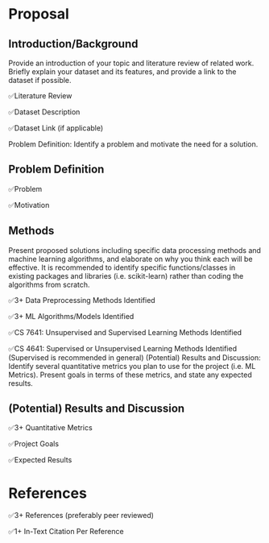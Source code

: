 # Proposal

## Introduction/Background

Provide an introduction of your topic and literature review of related work. Briefly explain your dataset and its features, and provide a link to the dataset if possible.

✅Literature Review

✅Dataset Description

✅Dataset Link (if applicable)

Problem Definition: Identify a problem and motivate the need for a solution.

## Problem Definition
✅Problem

✅Motivation

## Methods
Present proposed solutions including specific data processing methods and machine learning algorithms, and elaborate on why you think each will be effective. It is recommended to identify specific functions/classes in existing packages and libraries (i.e. scikit-learn) rather than coding the algorithms from scratch.

✅3+ Data Preprocessing Methods Identified

✅3+ ML Algorithms/Models Identified

✅CS 7641: Unsupervised and Supervised Learning Methods Identified

✅CS 4641: Supervised or Unsupervised Learning Methods Identified (Supervised is recommended in general)
(Potential) Results and Discussion: Identify several quantitative metrics you plan to use for the project (i.e. ML Metrics). Present goals in terms of these metrics, and state any expected results.

## (Potential) Results and Discussion
✅3+ Quantitative Metrics

✅Project Goals

✅Expected Results

# References
✅3+ References (preferably peer reviewed)

✅1+ In-Text Citation Per Reference